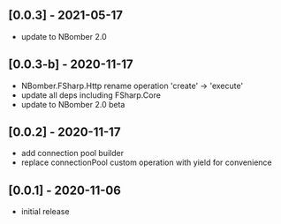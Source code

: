 ## [0.0.3] - 2021-05-17

- update to NBomber 2.0

## [0.0.3-b] - 2020-11-17

- NBomber.FSharp.Http rename operation 'create' -> 'execute'
- update all deps including FSharp.Core
- update to NBomber 2.0 beta

## [0.0.2] - 2020-11-17

- add connection pool builder
- replace connectionPool custom operation with yield for convenience

## [0.0.1] - 2020-11-06

- initial release
